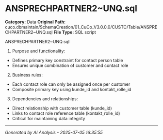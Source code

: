 # ANSPRECHPARTNER2~UNQ.sql

**Category:** Data
**Original Path:** cuco.dbmaintain/SchemaCreation/01_CuCo_V3.0.0.0/CUSTC/Table/ANSPRECHPARTNER2~UNQ.sql
**File Type:** SQL script

ANSPRECHPARTNER2~UNQ.sql
1. Purpose and functionality:
- Defines primary key constraint for contact person table
- Ensures unique combination of customer and contact role

2. Business rules:
- Each contact role can only be assigned once per customer
- Composite primary key using kunde_id and kontakt_rolle_id

3. Dependencies and relationships:
- Direct relationship with customer table (kunde_id)
- Links to contact role reference table (kontakt_rolle_id)
- Critical for maintaining data integrity

---
*Generated by AI Analysis - 2025-07-05 16:35:55*
